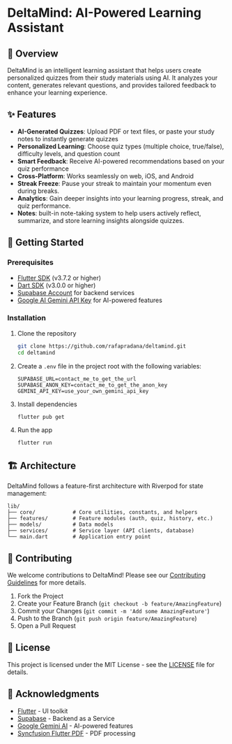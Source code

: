 # DeltaMind: AI-Powered Learning Assistant

## 🧠 Overview

DeltaMind is an intelligent learning assistant that helps users create personalized quizzes from their study materials using AI. It analyzes your content, generates relevant questions, and provides tailored feedback to enhance your learning experience.

## ✨ Features

- **AI-Generated Quizzes**: Upload PDF or text files, or paste your study notes to instantly generate quizzes
- **Personalized Learning**: Choose quiz types (multiple choice, true/false), difficulty levels, and question count
- **Smart Feedback**: Receive AI-powered recommendations based on your quiz performance
- **Cross-Platform**: Works seamlessly on web, iOS, and Android
- **Streak Freeze**: Pause your streak to maintain your momentum even during breaks.
- **Analytics**: Gain deeper insights into your learning progress, streak, and quiz performance.
- **Notes**: built-in note-taking system to help users actively reflect, summarize, and store learning insights alongside quizzes.


## 🚀 Getting Started

### Prerequisites

- [Flutter SDK](https://flutter.dev/docs/get-started/install) (v3.7.2 or higher)
- [Dart SDK](https://dart.dev/get-dart) (v3.0.0 or higher)
- [Supabase Account](https://supabase.com) for backend services
- [Google AI Gemini API Key](https://ai.google.dev/) for AI-powered features

### Installation

1. Clone the repository
   ```bash
   git clone https://github.com/rafapradana/deltamind.git
   cd deltamind
   ```

2. Create a `.env` file in the project root with the following variables:
   ```
   SUPABASE_URL=contact_me_to_get_the_url
   SUPABASE_ANON_KEY=contact_me_to_get_the_anon_key
   GEMINI_API_KEY=use_your_own_gemini_api_key

   ```

3. Install dependencies
   ```bash
   flutter pub get
   ```

4. Run the app
   ```bash
   flutter run
   ```

## 🏗️ Architecture

DeltaMind follows a feature-first architecture with Riverpod for state management:

```
lib/
├── core/            # Core utilities, constants, and helpers
├── features/        # Feature modules (auth, quiz, history, etc.)
├── models/          # Data models
├── services/        # Service layer (API clients, database)
└── main.dart        # Application entry point
```

## 🤝 Contributing

We welcome contributions to DeltaMind! Please see our [Contributing Guidelines](CONTRIBUTING.md) for more details.

1. Fork the Project
2. Create your Feature Branch (`git checkout -b feature/AmazingFeature`)
3. Commit your Changes (`git commit -m 'Add some AmazingFeature'`)
4. Push to the Branch (`git push origin feature/AmazingFeature`)
5. Open a Pull Request

## 📄 License

This project is licensed under the MIT License - see the [LICENSE](LICENSE) file for details.

## 🙏 Acknowledgments

- [Flutter](https://flutter.dev) - UI toolkit
- [Supabase](https://supabase.com) - Backend as a Service
- [Google Gemini AI](https://ai.google.dev/) - AI-powered features
- [Syncfusion Flutter PDF](https://www.syncfusion.com/flutter-widgets/flutter-pdf) - PDF processing
